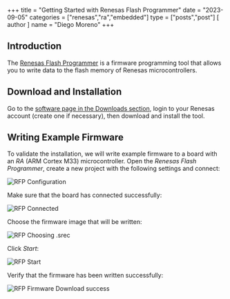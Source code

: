 +++
title = "Getting Started with Renesas Flash Programmer"
date = "2023-09-05"
categories = ["renesas","ra","embedded"]
type = ["posts","post"]
[ author ]
  name = "Diego Moreno"
+++

## Introduction

The [Renesas Flash Programmer](https://www.renesas.com/us/en/software-tool/renesas-flash-programmer-programming-gui) is a firmware programming tool that allows you to write data to the flash memory of Renesas microcontrollers.

## Download and Installation
Go to the [software page in the Downloads section](https://www.renesas.com/us/en/software-tool/renesas-flash-programmer-programming-gui#download), login to your Renesas account (create one if necessary), then download and install the tool.

## Writing Example Firmware
To validate the installation, we will write example firmware to a board with an _RA_ (ARM Cortex M33) microcontroller. Open the _Renesas Flash Programmer_, create a new project with the following settings and connect:

![RFP Configuration](../../../../../assets/img/20230905_rfp_config.png)

Make sure that the board has connected successfully:

![RFP Connected](../../../../../assets/img/20230905_rfp_connected.png)

Choose the firmware image that will be written:

![RFP Choosing .srec](../../../../../assets/img/20230905_rfp_choosing_srec.png)

Click _Start_:

![RFP Start](../../../../../assets/img/20230905_rfp_start.png)

Verify that the firmware has been written successfully:

![RFP Firmware Download success](../../../../../assets/img/20230905_rfp_firmware_download_success.png)
